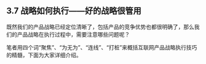 ## 3.7 战略如何执行——好的战略很管用

既然我们的产品战略已经定位清晰了，包括产品的竞争优势也都很明确了，那么我们的产品战略在执行过程中，需要注意哪些问题呢？

笔者用四个词“聚焦”、“为无为”、“连线”、“打桩”来概括互联网产品战略执行技巧的精髓，下面为大家详细介绍。

